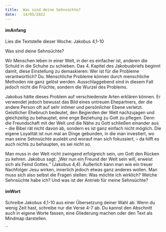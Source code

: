 ```yaml
---
title:  Was sind deine Sehnsüchte?
date:   14/05/2022
---
```


#### imAnfang

Lies die Textstelle dieser Woche: Jakobus 4,1-10

Was sind deine Sehnsüchte?

Wir Menschen leben in einer Welt, in der es einfacher ist, anderen die Schuld in die Schuhe zu schieben. Das 4. Kapitel des Jakobusbriefs beginnt damit, diese Einstellung zu demaskieren: Wer ist für die Probleme verantwortlich? Du. Menschliche Probleme können durch menschliche Methoden nie ganz gelöst werden. Ausschlaggebend sind in diesem Fall jedoch nicht die Früchte, sondern die Wurzel des Problems.

Jakobus hätte dieses Problem auf verschiedenste Arten erklären können. Er verwendet jedoch bewusst das Bild eines untreuen Ehepartners, der die andere Person oft auf sehr intimer und persönlicher Ebene verletzt. Geistlicher Ehebruch bedeutet, den Begierden der Welt nachzujagen und gleichzeitig zu behauptet, eine enge Beziehung zu Gott zu pflegen. Denn die Freundschaft mit der Welt und die Nähe zu Gott schließen einander aus – die Bibel rät nicht davon ab, sondern es ist ganz einfach nicht möglich. Die eigene Loyalität ist nun mal an Dinge gebunden, in die man investiert, wo man seine Sehnsüchte auslebt und worauf man sich fokussiert, – da hilft es auch nichts zu behaupten, es sei nicht so.

Man muss in der Welt nicht zwingend erfolgreich sein, um Gott den Rücken zu kehren. Jakobus sagt: „Wer nun ein Freund der Welt sein will, erweist sich als Feind Gottes.“ (Jakobus 4,4). Äußerlich kann man wie ein treuer Nachfolger Jesu wirken, innerlich jedoch etwas ganz anderes wollen. Man muss sich also selbst die Fragen stellen: Was möchte ich wirklich? Welche Sehnsüchte habe ich? Und was ist der Antrieb für meine Sehnsüchte?

#### imWort

Schreibe Jakobus 4,1-10 aus einer Übersetzung deiner Wahl ab. Wenn du wenig Zeit hast, schreibe nur die Verse 4-7 ab. Du kannst den Abschnitt auch in eigene Worte fassen, eine Gliederung machen oder den Text als Mindmap darstellen.

``

